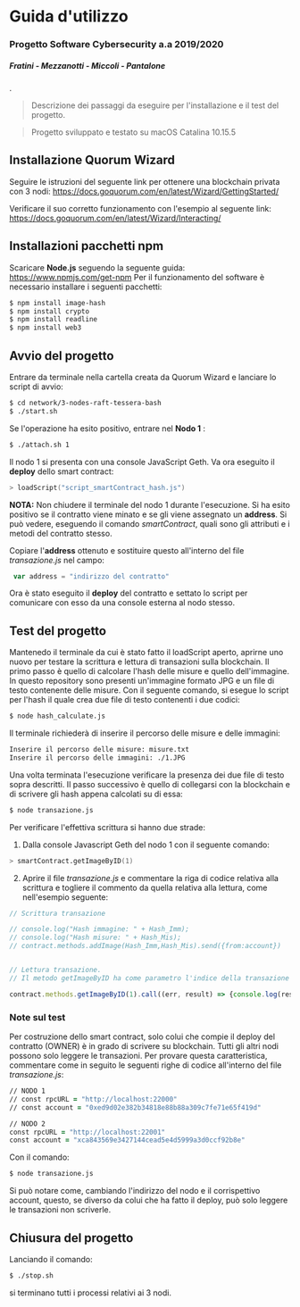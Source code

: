 # Guida d'utilizzo
### Progetto Software Cybersecurity a.a 2019/2020
##### Fratini - Mezzanotti - Miccoli - Pantalone
.
> Descrizione dei passaggi da eseguire per l'installazione e il test del progetto.

> Progetto sviluppato e testato su macOS Catalina 10.15.5

## Installazione Quorum Wizard
 Seguire le istruzioni del seguente link per ottenere una blockchain privata con 3 nodi: https://docs.goquorum.com/en/latest/Wizard/GettingStarted/
 
 Verificare il suo corretto funzionamento con l'esempio al seguente link: https://docs.goquorum.com/en/latest/Wizard/Interacting/
 
 ## Installazioni pacchetti npm
 Scaricare **Node.js** seguendo la seguente guida: https://www.npmjs.com/get-npm
 Per il funzionamento del software è necessario installare i seguenti pacchetti:
 ```zsh 
 $ npm install image-hash
 $ npm install crypto
 $ npm install readline
 $ npm install web3
 ```
 
 ## Avvio del progetto
 Entrare da terminale nella cartella creata da Quorum Wizard e lanciare lo script di avvio:
 ```zsh 
 $ cd network/3-nodes-raft-tessera-bash
 $ ./start.sh
 ```
 Se l'operazione ha esito positivo, entrare nel **Nodo 1** :
 ```zsh 
 $ ./attach.sh 1
 ```
Il nodo 1 si presenta con una console JavaScript Geth. Va ora eseguito il **deploy** dello smart contract:
 ```zsh 
 > loadScript("script_smartContract_hash.js")
 ```
 
 **NOTA:** Non chiudere il terminale del nodo 1 durante l'esecuzione.
 Si ha esito positivo se il contratto viene minato e se gli viene assegnato un **address**. Si può vedere, eseguendo il comando *smartContract*, quali sono gli attributi e i metodi del contratto stesso.
 
Copiare l'**address** ottenuto e sostituire questo all'interno del file *transazione.js* nel campo:
```js 
 var address = "indirizzo del contratto"
 ```
 Ora è stato eseguito il **deploy** del contratto e settato lo script per comunicare con esso da una console esterna al nodo stesso.
 
  ## Test del progetto
  Mantenedo il terminale da cui è stato fatto il loadScript aperto, aprirne uno nuovo per testare la scrittura e lettura di transazioni sulla blockchain.
  Il primo passo è quello di calcolare l'hash delle misure e quello dell'immagine. In questo repository sono presenti un'immagine formato JPG e un file di testo contenente delle misure.
  Con il seguente comando, si esegue lo script per l'hash il quale crea due file di testo contenenti i due codici:
 ```zsh 
 $ node hash_calculate.js
 ```
 Il terminale richiederà di inserire il percorso delle misure e delle immagini:
 ```zsh 
 Inserire il percorso delle misure: misure.txt
 Inserire il percorso delle immagini: ./1.JPG
 ```
 Una volta terminata l'esecuzione verificare la presenza dei due file di testo sopra descritti.
 Il passo successivo è quello di collegarsi con la blockchain e di scrivere gli hash appena calcolati su di essa:
  ```zsh 
 $ node transazione.js
 ```
 Per verificare l'effettiva scrittura si hanno due strade:
 1) Dalla console Javascript Geth del nodo 1 con il seguente comando:
  ```zsh 
 > smartContract.getImageByID(1)
 ```
 2) Aprire il file *transazione.js* e commentare la riga di codice relativa alla scrittura e togliere il commento da quella relativa alla lettura, come nell'esempio seguente:
 ```js 
 // Scrittura transazione

// console.log("Hash immagine: " + Hash_Imm);
// console.log("Hash misure: " + Hash_Mis);
// contract.methods.addImage(Hash_Imm,Hash_Mis).send({from:account})


// Lettura transazione. 
// Il metodo getImageByID ha come parametro l'indice della transazione che si vuole visualizzare.

contract.methods.getImageByID(1).call((err, result) => {console.log(result)})
 ```
 
### Note sul test
Per costruzione dello smart contract, solo colui che compie il deploy del contratto (OWNER) è in grado di scrivere su blockchain. Tutti gli altri nodi possono solo leggere le transazioni. Per provare questa caratteristica, commentare come in seguito le seguenti righe di codice all'interno del file *transazione.js*:
```zsh 
// NODO 1
// const rpcURL = "http://localhost:22000"
// const account = "0xed9d02e382b34818e88b88a309c7fe71e65f419d"

// NODO 2
const rpcURL = "http://localhost:22001"
const account = "xca843569e3427144cead5e4d5999a3d0ccf92b8e"
 ```
 Con il comando:
  ```zsh 
 $ node transazione.js
 ```
 Si può notare come, cambiando l'indirizzo del nodo e il corrispettivo account, questo, se diverso da colui che ha fatto il deploy, può solo leggere le transazioni non scriverle.
 
 ## Chiusura del progetto
 Lanciando il comando:
 ```zsh 
 $ ./stop.sh
 ```
 si terminano tutti i processi relativi ai 3 nodi.

 
  
 
